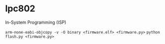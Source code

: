 # lpc802
In-System Programming (ISP)

`arm-none-eabi-objcopy -v -O binary <firmware.elf> <firmware.py>`
`python flash.py <firmware.py>`
